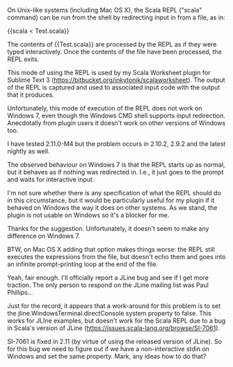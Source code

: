 On Unix-like systems (including Mac OS X), the Scala REPL ("scala" command) can be run from the shell by redirecting input in from a file, as in:

{{scala < Test.scala}}

The contents of {{Test.scala}} are processed by the REPL as if they were typed interactively. Once the contents of the file have been processed, the REPL exits.

This mode of using the REPL is used by my Scala Worksheet plugin for Sublime Text 3 (https://bitbucket.org/inkytonik/scalaworksheet). The output of the REPL is captured and used to associated input code with the output that it produces.

Unfortunately, this mode of execution of the REPL does not work on Windows 7, even though the Windows CMD shell supports input redirection. Anecdotally from plugin users it doesn't work on other versions of Windows too.

I have tested 2.11.0-M4 but the problem occurs in 2.10.2, 2.9.2 and the latest nightly as well.

The observed behaviour on Windows 7 is that the REPL starts up as normal, but it behaves as if nothing was redirected in. I.e., it just goes to the prompt and waits for interactive input.

I'm not sure whether there is any specification of what the REPL should do in this circumstance, but it would be particularly useful for my plugin if it behaved on Windows the way it does on other systems. As we stand, the plugin is not usable on Windows so it's a blocker for me.


Thanks for the suggestion. Unfortunately, it doesn't seem to make any difference on Windows 7.

BTW, on Mac OS X adding that option makes things worse: the REPL still executes the expressions from the file, but doesn't echo them and goes into an infinite prompt-printing loop at the end of the file.

Yeah, fair enough. I'll officially report a JLine bug and see if I get more traction. The only person to respond on the JLine mailing list was Paul Phillips...

Just for the record, it appears that a work-around for this problem is to set the jline.WindowsTerminal.directConsole system property to false. This works for JLIne examples, but doesn't work for the Scala REPL due to a bug in Scala's version of JLine (https://issues.scala-lang.org/browse/SI-7061).

SI-7061 is fixed in 2.11 (by virtue of using the released version of JLine). So for this bug we need to figure out if we have a non-interactive stdin on Windows and set the same property. Mark, any ideas how to do that?
